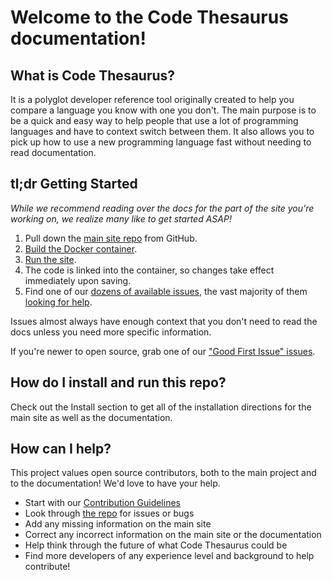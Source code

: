 # Welcome to the Code Thesaurus documentation!

## What is Code Thesaurus?

It is a polyglot developer reference tool originally created to help you compare a language you know with one you don't. The main purpose is to be a quick and easy way to help people that use a lot of programming languages and have to context switch between them. It also allows you to pick up how to use a new programming language fast without needing to read documentation.

## tl;dr Getting Started

_While we recommend reading over the docs for the part of the site you're working on, we realize many like to get started ASAP!_

1. Pull down the [main site repo](https://github.com/codethesaurus/codethesaur.us/) from GitHub.
2. [Build the Docker container](install/install-ct-docker.md).
3. [Run the site](install/install-ct-docker.md).
4. The code is linked into the container, so changes take effect immediately upon saving.
5. Find one of our [dozens of available issues](https://github.com/codethesaurus/codethesaur.us/issues), the vast majority of them [looking for help](https://github.com/codethesaurus/codethesaur.us/issues?q=is%3Aissue+is%3Aopen+label%3A%22help+wanted%22).

Issues almost always have enough context that you don't need to read the docs unless you need more specific information.

If you're newer to open source, grab one of our ["Good First Issue" issues](https://github.com/codethesaurus/codethesaur.us/issues?q=is%3Aissue+is%3Aopen+label%3A%22good+first+issue%22).

## How do I install and run this repo?

Check out the Install section to get all of the installation directions for the main site as well as the documentation.

## How can I help?

This project values open source contributors, both to the main project and to the documentation! We'd love to have your help.

* Start with our [Contribution Guidelines](contributing.md)
* Look through [the repo](https://github.com/codethesaurus/docs/issues/) for issues or bugs
* Add any missing information on the main site
* Correct any incorrect information on the main site or the documentation
* Help think through the future of what Code Thesaurus could be
* Find more developers of any experience level and background to help contribute!
